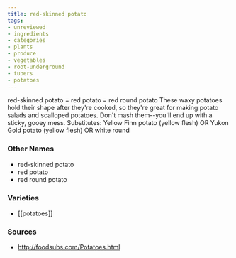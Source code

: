 ```yaml
---
title: red-skinned potato
tags:
- unreviewed
- ingredients
- categories
- plants
- produce
- vegetables
- root-underground
- tubers
- potatoes
---
```

red-skinned potato = red potato = red round potato These waxy potatoes hold their shape after they're cooked, so they're great for making potato salads and scalloped potatoes. Don't mash them--you'll end up with a sticky, gooey mess. Substitutes: Yellow Finn potato (yellow flesh) OR Yukon Gold potato (yellow flesh) OR white round

### Other Names

* red-skinned potato
* red potato
* red round potato

### Varieties

* [[potatoes]]

### Sources
* http://foodsubs.com/Potatoes.html
